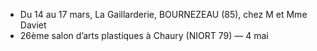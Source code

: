* Du 14 au 17 mars, La Gaillarderie, BOURNEZEAU (85), chez M et Mme Daviet
* 26ème salon d’arts plastiques à Chaury (NIORT 79) — 4 mai
